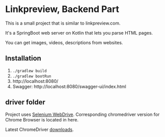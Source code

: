 # Linkpreview, Backend Part

This is a small project that is similar to linkpreview.com.

It's a SpringBoot web server on Kotlin that lets you parse HTML pages.

You can get images, videos, descriptions from websites.

## Installation

1. ```./gradlew build```
2. ```./gradlew bootRun```
3. http://localhost:8080/
4. Swagger: http://localhost:8080/swagger-ui/index.html

## driver folder

Project uses [Selenium WebDrive](https://www.selenium.dev/documentation/). Corresponding chromedriver version for Chrome Browser is located in here.

Latest ChromeDriver [downloads](https://chromedriver.chromium.org/downloads).